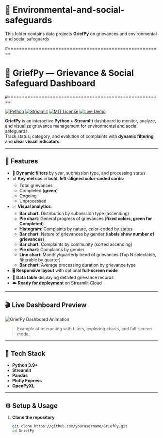 # 🌳 Environmental-and-social-safeguards
This folder contains data projects **GriefPy** on grievances and environmental and social safeguards

#=======================================================
# 🐍 GriefPy — Grievance & Social Safeguard Dashboard
#=======================================================

[![Python](https://img.shields.io/badge/Python-3.9%2B-blue)](https://www.python.org/)
[![Streamlit](https://img.shields.io/badge/Streamlit-✔️-orange)](https://streamlit.io/)
[![MIT License](https://img.shields.io/badge/License-MIT-green)](LICENSE)
[![Live Demo](https://img.shields.io/badge/Live%20Demo-Streamlit-blue?logo=streamlit)](https://share.streamlit.io/yourusername/griefpy/main/app.py)

**GriefPy** is an interactive **Python + Streamlit** dashboard to monitor, analyze, and visualize grievance management for environmental and social safeguards.  
Track status, category, and evolution of complaints with **dynamic filtering** and **clear visual indicators**.

---

## 🚀 Features

- 📅 **Dynamic filters** by year, submission type, and processing status  
- 📊 **Key metrics** in **bold, left-aligned color-coded cards**:
  - Total grievances  
  - Completed (**green**)  
  - Ongoing  
  - Unprocessed  
- 📈 **Visual analytics**:
  - **Bar chart**: Distribution by submission type (ascending)  
  - **Pie chart**: General progress of grievances (**fixed colors, green for Completed**)  
  - **Histogram**: Complaints by nature, color-coded by status  
  - **Bar chart**: Nature of grievances by gender (**labels show number of grievances**)  
  - **Bar chart**: Complaints by community (sorted ascending)  
  - **Pie chart**: Complaints by gender  
  - **Line chart**: Monthly/quarterly trend of grievances (Top N selectable, filterable by quarter)  
  - **Bar chart**: Average processing duration by grievance type  
- 🖥️ **Responsive layout** with optional **full-screen mode**  
- 📂 **Data table** displaying detailed grievance records  
- ☁️ **Ready for deployment** on Streamlit Cloud  

---

## 🎬 Live Dashboard Preview

![GriefPy Dashboard Animation](./screenshots/griefpy_demo.gif)  

> Example of interacting with filters, exploring charts, and full-screen mode.

---

## 🧩 Tech Stack

- **Python 3.9+**  
- **Streamlit**  
- **Pandas**  
- **Plotly Express**  
- **OpenPyXL**  

---

## ⚙️ Setup & Usage

1. **Clone the repository**
   ```bash
   git clone https://github.com/yourusername/GriefPy.git
   cd GriefPy
